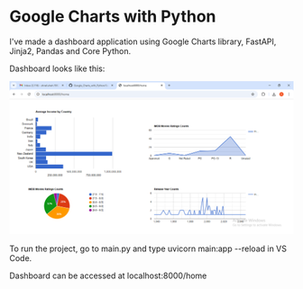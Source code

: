 # Google Charts with Python

I've made a dashboard application using Google Charts library, FastAPI, Jinja2, Pandas and Core Python.

Dashboard looks like this:

<img src="assets/Dashboard.png" alt=""/>

To run the project, go to main.py and type uvicorn main:app --reload in VS Code.

Dashboard can be accessed at localhost:8000/home

